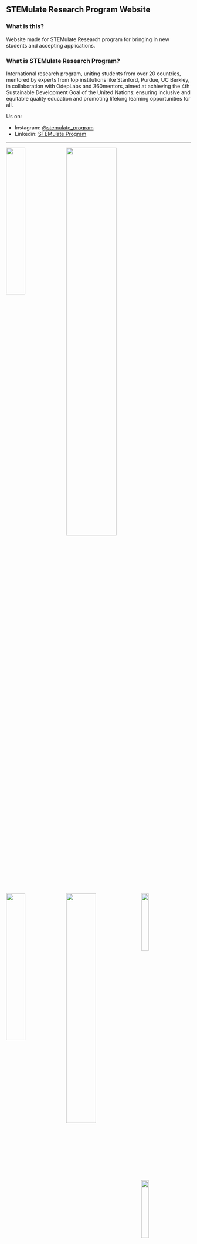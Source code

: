 ## STEMulate Research Program Website 

### What is this?

Website made for STEMulate Research program for bringing in new students and accepting applications. 

### What is STEMulate Research Program?

International research program, uniting students from over 20 countries, mentored by experts from top institutions like Stanford, Purdue, UC Berkley, in collaboration with OdepLabs and 360mentors, aimed at achieving the 4th Sustainable Development Goal of the United Nations: ensuring inclusive and equitable quality education and promoting lifelong learning opportunities for all.

Us on:
- Instagram: <a href="https://instagram.com/stemulate_program">@stemulate_program</a>
- Linkedin: <a href="https://www.linkedin.com/company/stemulate-program/">STEMulate Program</a>
---

<img src="https://github.com/user-attachments/assets/d6d9fd54-db08-4a86-b04b-dd7a46570706" align="left" width="32%">
<img src="https://github.com/user-attachments/assets/4d86fe8f-ef09-4db1-9940-c5e20f8c61f4" align="left" width="52%">
<img src="https://github.com/user-attachments/assets/2af34595-4208-4220-b3d8-8710f5e59a2d" align="left" width="32%">
<img src="https://github.com/user-attachments/assets/5667bb77-bf87-4b83-b561-f61b7a7426fa" align="left" width="40%">
<img src="https://github.com/user-attachments/assets/30da8b92-1a53-486c-8c21-669fa78e3fd3" align="left" width="20%">
<img src="https://github.com/user-attachments/assets/099fe369-ba21-4741-b33c-541f33fe30d1" align="left" width="20%">
<img src="https://github.com/user-attachments/assets/03036db1-3a47-469f-bd0f-e695adceb222" align="left" width="40%">
<img src="https://github.com/user-attachments/assets/46f334d9-4aef-4c49-8433-bf4abb06b119" align="left" width="30%">
<img src="https://github.com/user-attachments/assets/e39fa410-d3a4-4f40-8a68-a4245f14bbfd" align="left" width="40%">

